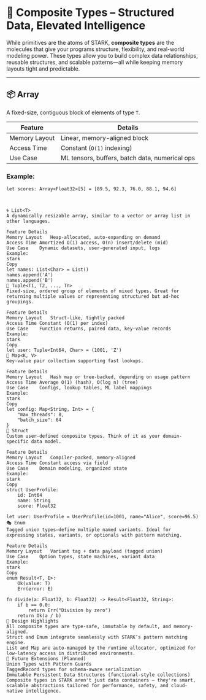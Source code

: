 # 🧱 Composite Types – Structured Data, Elevated Intelligence

While primitives are the atoms of STARK, **composite types** are the molecules that give your programs structure, flexibility, and real-world modeling power. These types allow you to build complex data relationships, reusable structures, and scalable patterns—all while keeping memory layouts tight and predictable.

---

## 📦 Array<T>

A fixed-size, contiguous block of elements of type `T`.

| Feature             | Details                                          |
|---------------------|--------------------------------------------------|
| Memory Layout        | Linear, memory-aligned block                     |
| Access Time          | Constant (`O(1)` indexing)                       |
| Use Case             | ML tensors, buffers, batch data, numerical ops  |

### Example:
```stark
let scores: Array<Float32>[5] = [89.5, 92.3, 76.0, 88.1, 94.6]



🌀 List<T>
A dynamically resizable array, similar to a vector or array list in other languages.

Feature	Details
Memory Layout	Heap-allocated, auto-expanding on demand
Access Time	Amortized O(1) access, O(n) insert/delete (mid)
Use Case	Dynamic datasets, user-generated input, logs
Example:
stark
Copy
let names: List<Char> = List()
names.append('A')
names.append('B')
🧮 Tuple<T1, T2, ..., Tn>
Fixed-size, ordered group of elements of mixed types. Great for returning multiple values or representing structured but ad-hoc groupings.

Feature	Details
Memory Layout	Struct-like, tightly packed
Access Time	Constant (O(1) per index)
Use Case	Function returns, paired data, key-value records
Example:
stark
Copy
let user: Tuple<Int64, Char> = (1001, 'Z')
🔑 Map<K, V>
Key-value pair collection supporting fast lookups.

Feature	Details
Memory Layout	Hash map or tree-backed, depending on usage pattern
Access Time	Average O(1) (hash), O(log n) (tree)
Use Case	Configs, lookup tables, ML label mappings
Example:
stark
Copy
let config: Map<String, Int> = {
    "max_threads": 8,
    "batch_size": 64
}
🧱 Struct
Custom user-defined composite types. Think of it as your domain-specific data model.

Feature	Details
Memory Layout	Compiler-packed, memory-aligned
Access Time	Constant access via field
Use Case	Domain modeling, organized state
Example:
stark
Copy
struct UserProfile:
    id: Int64
    name: String
    score: Float32

let user: UserProfile = UserProfile(id=1001, name="Alice", score=96.5)
🎭 Enum
Tagged union types—define multiple named variants. Ideal for expressing states, variants, or optionals with pattern matching.

Feature	Details
Memory Layout	Variant tag + data payload (tagged union)
Use Case	Option types, state machines, variant data
Example:
stark
Copy
enum Result<T, E>:
    Ok(value: T)
    Err(error: E)

fn divide(a: Float32, b: Float32) -> Result<Float32, String>:
    if b == 0.0:
        return Err("Division by zero")
    return Ok(a / b)
📌 Design Highlights
All composite types are type-safe, immutable by default, and memory-aligned.
Struct and Enum integrate seamlessly with STARK’s pattern matching engine.
List and Map are auto-managed by the runtime allocator, optimized for low-latency access in distributed environments.
🧠 Future Extensions (Planned)
Union Types with Pattern Guards
TaggedRecord types for schema-aware serialization
Immutable Persistent Data Structures (functional-style collections)
Composite types in STARK aren't just data containers — they're smart, scalable abstractions tailored for performance, safety, and cloud-native intelligence.
